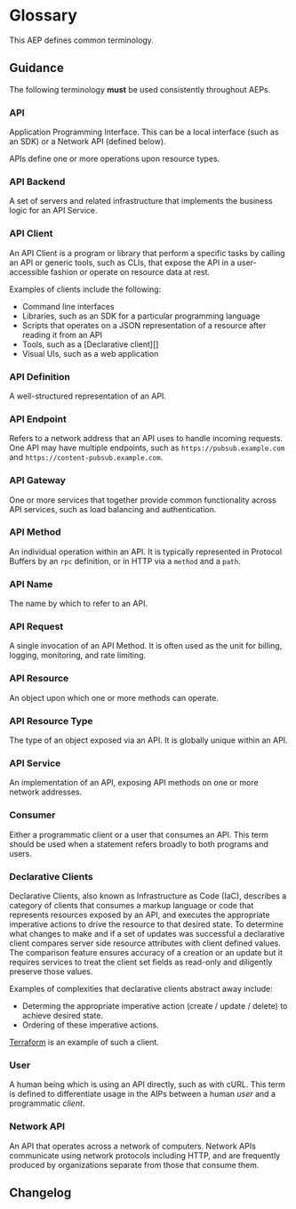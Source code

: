 # Glossary

This AEP defines common terminology.

## Guidance

The following terminology **must** be used consistently throughout AEPs.

### API

Application Programming Interface. This can be a local interface (such as an
SDK) or a Network API (defined below).

APIs define one or more operations upon resource types.

### API Backend

A set of servers and related infrastructure that implements the business logic
for an API Service.

### API Client

An API Client is a program or library that perform a specific tasks by calling
an API or generic tools, such as CLIs, that expose the API in a user-accessible
fashion or operate on resource data at rest.

Examples of clients include the following:

- Command line interfaces
- Libraries, such as an SDK for a particular programming language
- Scripts that operates on a JSON representation of a resource after reading it
  from an API
- Tools, such as a [Declarative client][]
- Visual UIs, such as a web application

### API Definition

A well-structured representation of an API.

### API Endpoint

Refers to a network address that an API uses to handle incoming requests. One
API may have multiple endpoints, such as `https://pubsub.example.com` and
`https://content-pubsub.example.com`.

### API Gateway

One or more services that together provide common functionality across API
services, such as load balancing and authentication.

### API Method

An individual operation within an API. It is typically represented in Protocol
Buffers by an `rpc` definition, or in HTTP via a `method` and a `path`.

### API Name

The name by which to refer to an API.

### API Request

A single invocation of an API Method. It is often used as the unit for billing,
logging, monitoring, and rate limiting.

### API Resource

An object upon which one or more methods can operate.

### API Resource Type

The type of an object exposed via an API. It is globally unique within an
API.

### API Service

An implementation of an API, exposing API methods on one or more network
addresses.

### Consumer

Either a programmatic client or a user that consumes an API. This term should
be used when a statement refers broadly to both programs and users.

### Declarative Clients

Declarative Clients, also known as Infrastructure as Code (IaC), describes a
category of clients that consumes a markup language or code that represents
resources exposed by an API, and executes the appropriate imperative actions to
drive the resource to that desired state. To determine what changes to make and
if a set of updates was successful a declarative client compares server side
resource attributes with client defined values. The comparison feature ensures
accuracy of a creation or an update but it requires services to treat the
client set fields as read-only and diligently preserve those values.

Examples of complexities that declarative clients abstract away include:

- Determing the appropriate imperative action (create / update / delete) to
  achieve desired state.
- Ordering of these imperative actions.

[Terraform][] is an example of such a client.

### User

A human being which is using an API directly, such as with cURL. This term is
defined to differentiate usage in the AIPs between a human _user_ and a
programmatic _client_.

### Network API

An API that operates across a network of computers. Network APIs communicate
using network protocols including HTTP, and are frequently produced by
organizations separate from those that consume them.

[Declarative clients]: #declarative-clients
[Terraform]: https://www.terraform.io/

## Changelog
